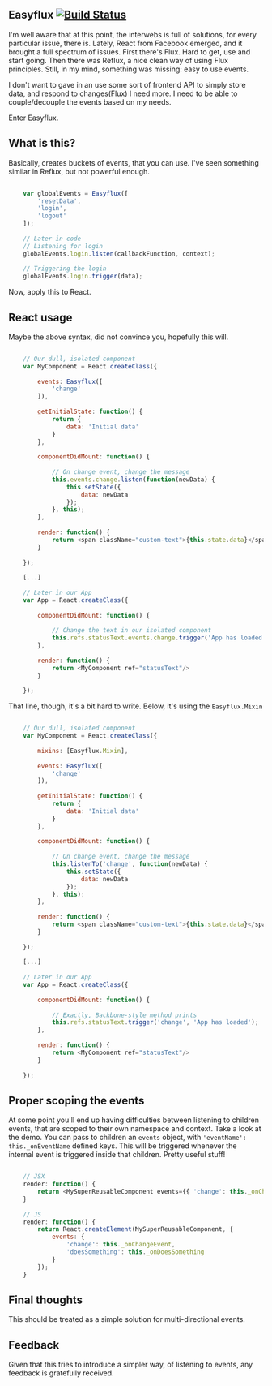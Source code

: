 ## Easyflux [![Build Status](https://travis-ci.org/cristianbote/easyflux.svg?branch=master)](https://travis-ci.org/cristianbote/easyflux)
I'm well aware that at this point, the interwebs is full of solutions, for every particular issue, there is. Lately, React from Facebook emerged, and it brought a full spectrum of issues.
First there's Flux. Hard to get, use and start going. Then there was Reflux, a nice clean way of using Flux principles. Still, in my mind, something was missing: easy to use events.

I don't want to gave in an use some sort of frontend API to simply store data, and respond to changes(Flux) I need more. I need to be able to couple/decouple the events based on my needs.

Enter Easyflux.

## What is this?
Basically, creates buckets of events, that you can use. I've seen something similar in Reflux, but not powerful enough.

```javascript

    var globalEvents = Easyflux([
        'resetData',
        'login',
        'logout'
    ]);
    
    // Later in code
    // Listening for login
    globalEvents.login.listen(callbackFunction, context);
    
    // Triggering the login
    globalEvents.login.trigger(data);
```

Now, apply this to React.

## React usage
Maybe the above syntax, did not convince you, hopefully this will.

```javascript

    // Our dull, isolated component
    var MyComponent = React.createClass({
    
        events: Easyflux([
            'change'
        ]),
    
        getInitialState: function() {
            return {
                data: 'Initial data'
            }
        },
        
        componentDidMount: function() {
        
            // On change event, change the message
            this.events.change.listen(function(newData) {
                this.setState({
                    data: newData
                });
            }, this);
        },
        
        render: function() {
            return <span className="custom-text">{this.state.data}</span>
        }
    
    });
    
    [...]
    
    // Later in our App
    var App = React.createClass({
        
        componentDidMount: function() {
        
            // Change the text in our isolated component
            this.refs.statusText.events.change.trigger('App has loaded');
        },
        
        render: function() {
            return <MyComponent ref="statusText"/>
        }
    
    });
```

That line, though, it's a bit hard to write. Below, it's using the `Easyflux.Mixin`

```javascript

    // Our dull, isolated component
    var MyComponent = React.createClass({
    
        mixins: [Easyflux.Mixin],
    
        events: Easyflux([
            'change'
        ]),
    
        getInitialState: function() {
            return {
                data: 'Initial data'
            }
        },
        
        componentDidMount: function() {
        
            // On change event, change the message
            this.listenTo('change', function(newData) {
                this.setState({
                    data: newData
                });
            }, this);
        },
        
        render: function() {
            return <span className="custom-text">{this.state.data}</span>
        }
    
    });
    
    [...]
    
    // Later in our App
    var App = React.createClass({
        
        componentDidMount: function() {
        
            // Exactly, Backbone-style method prints
            this.refs.statusText.trigger('change', 'App has loaded');
        },
        
        render: function() {
            return <MyComponent ref="statusText"/>
        }
    
    });
```

## Proper scoping the events
At some point you'll end up having difficulties between listening to children events, that are scoped to their own namespace and context. Take a look at the demo.
You can pass to children an `events` object, with `'eventName': this._onEventName` defined keys. This will be triggered whenever the internal event is triggered inside
that children. Pretty useful stuff!

```javascript

    // JSX
    render: function() {
        return <MySuperReusableComponent events={{ 'change': this._onChangeEvent, 'doesSomething': this._onDoesSomething }} />
    }
    
    // JS
    render: function() {
        return React.createElement(MySuperReusableComponent, {
            events: {
                'change': this._onChangeEvent,
                'doesSomething': this._onDoesSomething
            }
        });
    }
```

## Final thoughts
This should be treated as a simple solution for multi-directional events.

## Feedback
Given that this tries to introduce a simpler way, of listening to events, any feedback is gratefully received.